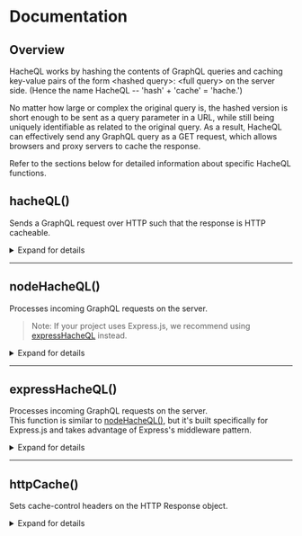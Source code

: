 # Documentation

## Overview

HacheQL works by hashing the contents of GraphQL queries and caching key-value pairs of the form \<hashed query>: \<full query> on the server side. (Hence the name HacheQL -- 'hash' + 'cache' = 'hache.')

No matter how large or complex the original query is, the hashed version is short enough to be sent as a query parameter in a URL, while still being uniquely identifiable as related to the original query. As a result, HacheQL can effectively send any GraphQL query as a GET request, which allows browsers and proxy servers to cache the response.

Refer to the sections below for detailed information about specific HacheQL functions.

## hacheQL()

Sends a GraphQL request over HTTP such that the response is HTTP cacheable.

<details><summary>Expand for details</summary>

### Syntax

> Note: This function signature is designed to mimic [the Fetch API](https://developer.mozilla.org/en-US/docs/Web/API/fetch). 

```javascript
hacheQL(endpoint[, options])
```

### Parameters
- `endpoint` \<string>
  - The URL endpoint for the GraphQL request. Analogous to the Fetch API's 'resource' parameter.
  - If the URL contains the GraphQL query in a query string (see the next bullet for an example), then the `options` argument may not be necessary. However, you won't be getting much benefit from HacheQL in that case. HacheQL's real utility comes in caching GraphQL requests made using the POST method (which allows for more complex queries).

  - An example of a GraphQL query contained in the URL's query string: 
  ```javascript
  hacheQL('graphql?query=%7B%20hero%20%7B%20name%20%7D%20%7D').then(/* code */)
  ```

- `options` \<Object>
  - An object containing settings for the request; for example, the HTTP request method, request headers, and request body. 
  - Analogous to the fetch API's 'init' parameter. All valid properties for the fetch API's 'init' object are valid properties for this function's 'options' object.
  - See [this page from the GraphQL Foundation](https://graphql.org/learn/serving-over-http/#http-methods-headers-and-body) for more information on sending GraphQL requests over HTTP, especially with respect to setting headers.

### Return value
\<Object>  &middot; A Promise that resolves to a Response object from the server, or rejects with an Error object.

<hr>

### Sample usage 

Just like `fetch()` from the Fetch API, `hacheQL()` works with both `.then` chaining and `async/await`.

Using `.then` chaining:
```javascript
    hacheQL('/graphql', {
      method: 'POST',
      headers: { 'Content-Type': 'application/graphql' },
      body: '{ hero { name } }'
    })
    .then((response) => response.json())
    .then((data) => console.log(data))
    .catch((error) => { throw error });
```

Using `async/await`:
```javascript
    try { 
      const response = await hacheQL('/graphql', {
          method: 'POST',
          headers: { 'Content-Type': 'application/graphql' },
          body: '{ hero { name } }'
        });

      const data = await response.json();
      console.log(data);

    } catch (error) {
      throw error;
    }
```

The previous examples sent the GraphQL query as a string (as indicated by the `application/graphql` Content-Type header), but it's more standard to send a query as a JSON-encoded object (using the `application/json` Content-Type header).

HacheQL is perfectly happy to handle that kind of request too.

Using `.then` chaining:
```javascript
    hacheQL('/graphql', {
      method: 'POST',
      headers: { 'Content-Type': 'application/json' },
      body: JSON.stringify({
        query: `($episode: Episode) {
                  hero(episode: $episode) {
                    name
                    friends {
                      name
                    }
                  }
                }`,
        operationName: 'HeroNameAndFriends',
        variables: '{ "episode": "JEDI" }',
      }),
    })
    .then((response) => response.json())
    .then((data) => console.log(data))
    .catch((error) => { throw error });
```

Using `async/await`:
```javascript
    try { 
      const response = await hacheQL('/graphql', {
        method: 'POST',
        headers: { 'Content-Type': 'application/json' },
        body: JSON.stringify({
          query: `($episode: Episode) {
                    hero(episode: $episode) {
                      name
                      friends {
                        name
                      }
                    }
                  }`,
          operationName: 'HeroNameAndFriends',
          variables: '{ "episode": "JEDI" }',
        }),
      });

      const data = await response.json();
      console.log(data);

    } catch (error) {
      throw error;
    }
```


</details>

<hr>

## nodeHacheQL()

Processes incoming GraphQL requests on the server.  
> Note: If your project uses Express.js, we recommend using [expressHacheQL](#expresshacheql) instead.

<details><summary>Expand for details</summary>

### Behavior in detail

Like many functions in Node.js, nodeHacheQL() runs asynchronously. It parses the Request object's readable stream and either caches the the incoming GraphQL query (if it's a new query) or retrieves the correct GraphQL query from the cache. It returns a Promise which, upon resolving, passes the query to a provided callback function.

 <hr>

### Syntax
```javascript
nodeHacheQL(req, res, opts[, cache, callback(error, query)])
```

### Parameters
- `req` \<Object>
  - The HTTP Request object.
- `res` \<Object>
  - The HTTP Response object.
- `opts` \<Object> *(optional)*
  - Determines where GraphQL queries should be cached.
  - If not specified, nodeHacheQL caches GraphQL queries in the server's memory. 
  - To cache with Redis, provide a reference to your Redis client as a property with the key `redis.`  

    ```javascript
    nodeHacheQL(req, res, { redis: <redisClient> })
    ```
- `cache` \<Object> *(optional)*
  - If not specified, defaults to an empty object. *DO WE ACTUALLY NEED THIS AS A PARAMETER?*
- `callback` \<function> *(optional)*
  - If not specified, defaults to:
  ```javascript
  (err, data) => {
    if (err) {
      throw err;
    }
    return data;
  }
  ```

### Return value
\<Object> &middot; A Promise which, upon resolving, invokes the provided callback function.

- nodeHacheQL passes two arguments to the callback function.
  - The first argument is `null` unless an error has occurred. In the case of an error, the first argument is the error object.
  - The second argument is a GraphQL query.
    > Note: The data type of the query depends on how it was formatted when it was originally sent from the client. If it was formatted as a string, the retrieved query will be a string. If it was a JSON-encoded object, the retrieved query will be a JavaScript object (nodeHacheQL does the JSON parsing for you).

<hr>

### Sample usage 

*IS THIS RIGHT?*

```javascript
server.on('request', async (req, res) => {
  if (request.url === '/graphql') {
    const query = await nodeHacheQL(req, res, { redis: redisClient }); 
    const data = await database.query(query);
    res.end(data);
  }
});
```

</details>

<hr>

## expressHacheQL()

Processes incoming GraphQL requests on the server.   
This function is similar to [nodeHacheQL()](#nodehacheql), but it's built specifically for Express.js and takes advantage of Express's middleware pattern.

<details><summary>Expand for details</summary> 

### Behavior in detail
Invoking expressHacheQL returns a function to be used as part of the middleware chain. The function caches new GraphQL queries and retrieves cached queries when they are needed. After this piece of middleware runs, the GraphQL query can be accessed at `req.body`.

<hr>

### Syntax
```javascript
expressHacheQL([options, customCache])
```

### Parameters  
- `options` \<Object> *(optional)*
  - An object with settings. If not provided, expressHacheQL uses the server's memory for caching.
  - There is currently only one setting available (the `redis` setting), but more may be added in the future.
  - To use Redis for caching, give the object a property with the key `redis`.
    - `redis`: \<your Redis client>
- `customCache` \<Object> *(optional)*
  - An object to use as a cache. If not provided, defaults to an empty JavaScript object.
  - If a Redis cache was specified, expressHacheQL uses that for caching.
  
### Return value
\<function>
A function to be used as part of the middleware chain. After this piece of middleware runs, the GraphQL query can be accessed at `req.body`.

<hr>

### Sample usage 

Use an invocation of `expressHacheQL` as the first piece of middleware in routes that handle GraphQL requests.  

If you don't pass any arguments to `expressHacheQL` it uses the server's memory for caching.

```javascript
app.use('/graphql', expressHacheQL(), /* other middleware */);
```

If you want to cache using Redis, provide a reference to your Redis client as a property with the key `redis.`  

```javascript
app.use('/graphql', expressHacheQL({ redis: <redisClient> }), /* other middleware */);
```
  
If you want to cache in some other object, provide that object as a second argument to the function.

```javascript
app.use('/graphql', expressHacheQL({}, <customCacheObject>), /* other middleware */);
```

</details>

<hr>

## httpCache()

Sets cache-control headers on the HTTP Response object.

<details><summary>Expand for details</summary>

### Behavior in detail

httpCache() sets HTTP caching headers only if the value of `res.locals.cacheable` is `true`. expressHacheQL() sets `res.locals.cacheable` to `true` after successfully retrieving a persisted query from the cache, so in general there shouldn't be a problem. If httpCache() appears to be malfunctioning, however, checking the value of `res.locals.cacheable` might be a good place to start debugging.

<hr>

### Syntax
> Note: Express automatically passes all three of these arguments to each piece of middleware. You do not need to pass them to httpCache() manually.

```javascript
httpCache([req, res, next])
```

### Parameters

- `req` \<Object>
  - The HTTP Request object.
- `res` \<Object>
  - The HTTP Response object.
- `next` \<Object>
  - The next middleware function.

### Return value
An invocation of the next middleware function (i.e., this function returns `next()`).

<hr>

### Sample usage

```javascript
app.use(
  '/graphql',
  expressHacheQL({ redis: <redisClient> }),
  httpCache,
  graphqlHTTP({
    schema,
    graphiql: true,
  })
);
```
</details>